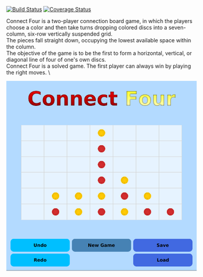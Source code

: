 [![Build Status](https://travis-ci.com/furkankarayel/connectFour.svg?branch=master)](https://travis-ci.com/furkankarayel/connectFour)
[![Coverage Status](https://coveralls.io/repos/github/furkankarayel/connectFour/badge.svg?branch=master)](https://coveralls.io/github/furkankarayel/connectFour?branch=master)


Connect Four is a two-player connection board game, in which the players choose a color and then take turns dropping colored discs into a seven-column, six-row vertically suspended grid. \
The pieces fall straight down, occupying the lowest available space within the column. \
The objective of the game is to be the first to form a horizontal, vertical, or diagonal line of four of one's own discs. \
Connect Four is a solved game. The first player can always win by playing the right moves. \

![alt text](https://github.com/furkankarayel/connectFour/blob/master/GuiImage.png)
 
